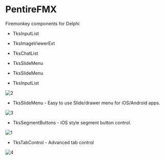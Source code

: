 # PentireFMX
Firemonkey components for Delphi

- TksInputList
- TksImageViewerExt
- TksChatList
- TksSlideMenu
- TksSlideMenu


- TksInputList

![2](https://user-images.githubusercontent.com/1161351/99692503-48c64300-2a82-11eb-85d2-06d98505de7e.jpg)

- TksSlideMenu - Easy to use Slide/drawer menu for iOS/Android apps.

![3](https://user-images.githubusercontent.com/1161351/99692621-6a272f00-2a82-11eb-8833-e5d220a8e02e.jpg)

- TksSegmentButtons - iOS style segment button control.

![1](https://user-images.githubusercontent.com/1161351/99692317-174d7780-2a82-11eb-9ec3-56b266d9ecf6.jpg)

- TksTabControl - Advanced tab control

![4](https://user-images.githubusercontent.com/1161351/99692782-93e05600-2a82-11eb-8a4e-8864440fa3b9.jpg)

